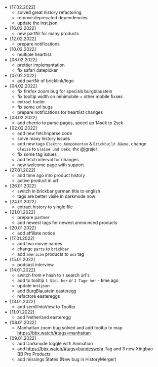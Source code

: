 * [17.02.2022]
  * solved great history refactoring
  * remove deprecated dependencies
  * update the inst.json
* [16.02.2022]
  * new partNr for many products
* [12.02.2022]
  * prepare notifications
* [10.02.2022]
  * multiple heartlist
* [08.02.2022]
  * prettier implemantation
  * fix safari datepicker
* [07.02.2022]
  * add partNr of bricklink/lego
* [04.02.2022]
  * fix firefox zoom bug for specials burgblaustein
  * fix tooltip width on minimobile + other mobile fixxes
  * extract footer
  * fix some url bugs 
  * prepare notifications for heartlist changes
* [03.02.2022]
  * add cherrio to parse pages, speed up 14sek to 2sek
* [02.02.2022]
  * add new fetchnparse code
  * solve many history issues
  * add new tags `Elektro Komponenten` & `Brickbuild Bäume`, change `Gleise` to `Gleise und Deko`, thx @jgrajer
  * fix some tag issues
  * add fetch interval for changes
  * new welcome page with support
* [27.01.2022]
  * add time ago into product history
  * active product in url
* [26.01.2022]
  * switch in brickbar german title to english
  * tags are better visile in darkmode now
* [24.01.2022]
  * extract history to single file
* [21.01.2022]
  * prepare partner
  * add newest tags for newest announced products
* [20.01.2022]
  * add affiliate notice
* [17.01.2022]
  * add two movie names
  * change `parts` to `brickbar`
  * add `american` products to `usa` tag
* [15.01.2022]
  * podcast interview
* [14.01.2022]
  * switch from `#` hash to `?` search url's
  * add to tooltip `1 Std. her` or `2 Tage her` - time ago
  * update inst.json
  * add BurgBlaustein easteregg
  * refactore eastereggs
* [13.01.2022]
  * add scrollIntoView to Tooltip
* [11.01.2022]
  * add Netherland easteregg
* [08.01.2022]
  * Manhattan zoom bug solved and add tooltip to map https://bbx.watch/#tags=manhattan
* [09.01.2022]
  * add Darkmode toggle with Animation
  * add https://bbx.watch/#tags=bundeswehr Tag and 3 new Xingbao BB Pro Products
  * add missings States (New bug in HistoryMerger)

